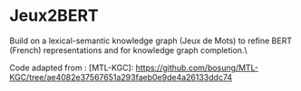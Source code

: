 # Jeux2BERT

Build on a lexical-semantic knowledge graph (Jeux de Mots) to refine BERT (French) representations and for knowledge graph completion.\

Code adapted from : [MTL-KGC]: https://github.com/bosung/MTL-KGC/tree/ae4082e37567651a293faeb0e9de4a26133ddc74
